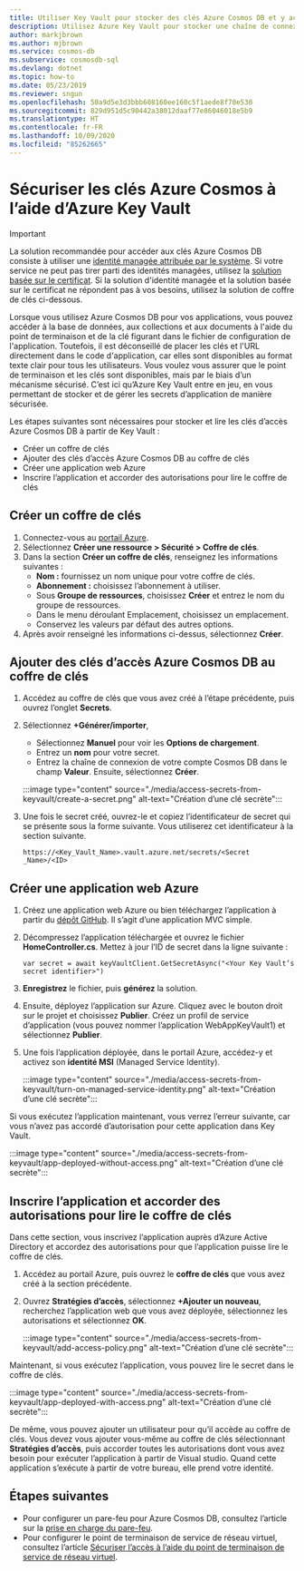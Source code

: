 ```yaml
---
title: Utiliser Key Vault pour stocker des clés Azure Cosmos DB et y accéder
description: Utilisez Azure Key Vault pour stocker une chaîne de connexion, des clés et des points de terminaison Azure Cosmos DB et y accéder.
author: markjbrown
ms.author: mjbrown
ms.service: cosmos-db
ms.subservice: cosmosdb-sql
ms.devlang: dotnet
ms.topic: how-to
ms.date: 05/23/2019
ms.reviewer: sngun
ms.openlocfilehash: 50a9d5e3d3bbb608160ee160c5f1aede8f70e530
ms.sourcegitcommit: 829d951d5c90442a38012daaf77e86046018e5b9
ms.translationtype: HT
ms.contentlocale: fr-FR
ms.lasthandoff: 10/09/2020
ms.locfileid: "85262665"
---
```

# <a name="secure-azure-cosmos-keys-using-azure-key-vault"></a>Sécuriser les clés Azure Cosmos à l’aide d’Azure Key Vault 

>[!IMPORTANT]
> La solution recommandée pour accéder aux clés Azure Cosmos DB consiste à utiliser une [identité managée attribuée par le système](managed-identity-based-authentication.md). Si votre service ne peut pas tirer parti des identités managées, utilisez la [solution basée sur le certificat](certificate-based-authentication.md). Si la solution d'identité managée et la solution basée sur le certificat ne répondent pas à vos besoins, utilisez la solution de coffre de clés ci-dessous.

Lorsque vous utilisez Azure Cosmos DB pour vos applications, vous pouvez accéder à la base de données, aux collections et aux documents à l'aide du point de terminaison et de la clé figurant dans le fichier de configuration de l'application.  Toutefois, il est déconseillé de placer les clés et l'URL directement dans le code d'application, car elles sont disponibles au format texte clair pour tous les utilisateurs. Vous voulez vous assurer que le point de terminaison et les clés sont disponibles, mais par le biais d’un mécanisme sécurisé. C’est ici qu’Azure Key Vault entre en jeu, en vous permettant de stocker et de gérer les secrets d’application de manière sécurisée.

Les étapes suivantes sont nécessaires pour stocker et lire les clés d’accès Azure Cosmos DB à partir de Key Vault :

* Créer un coffre de clés  
* Ajouter des clés d’accès Azure Cosmos DB au coffre de clés  
* Créer une application web Azure  
* Inscrire l’application et accorder des autorisations pour lire le coffre de clés  


## <a name="create-a-key-vault"></a>Créer un coffre de clés

1. Connectez-vous au [portail Azure](https://portal.azure.com/).  
2. Sélectionnez **Créer une ressource > Sécurité > Coffre de clés**.  
3. Dans la section **Créer un coffre de clés**, renseignez les informations suivantes :  
   * **Nom :** fournissez un nom unique pour votre coffre de clés.  
   * **Abonnement :** choisissez l’abonnement à utiliser.  
   * Sous **Groupe de ressources**, choisissez **Créer** et entrez le nom du groupe de ressources.  
   * Dans le menu déroulant Emplacement, choisissez un emplacement.  
   * Conservez les valeurs par défaut des autres options.  
4. Après avoir renseigné les informations ci-dessus, sélectionnez **Créer**.  

## <a name="add-azure-cosmos-db-access-keys-to-the-key-vault"></a>Ajouter des clés d’accès Azure Cosmos DB au coffre de clés
1. Accédez au coffre de clés que vous avez créé à l’étape précédente, puis ouvrez l’onglet **Secrets**.  
2. Sélectionnez **+Générer/importer**, 

   * Sélectionnez **Manuel** pour voir les **Options de chargement**.
   * Entrez un **nom** pour votre secret.
   * Entrez la chaîne de connexion de votre compte Cosmos DB dans le champ **Valeur**. Ensuite, sélectionnez **Créer**.

   :::image type="content" source="./media/access-secrets-from-keyvault/create-a-secret.png" alt-text="Création d’une clé secrète":::

4. Une fois le secret créé, ouvrez-le et copiez l’identificateur de secret qui se présente sous la forme suivante. Vous utiliserez cet identificateur à la section suivante. 

   `https://<Key_Vault_Name>.vault.azure.net/secrets/<Secret _Name>/<ID>`

## <a name="create-an-azure-web-application"></a>Créer une application web Azure

1. Créez une application web Azure ou bien téléchargez l’application à partir du [dépôt GitHub](https://github.com/Azure/azure-cosmosdb-dotnet/tree/master/Demo/keyvaultdemo). Il s’agit d’une application MVC simple.  

2. Décompressez l’application téléchargée et ouvrez le fichier **HomeController.cs**. Mettez à jour l’ID de secret dans la ligne suivante :

   `var secret = await keyVaultClient.GetSecretAsync("<Your Key Vault’s secret identifier>")`

3. **Enregistrez** le fichier, puis **générez** la solution.  
4. Ensuite, déployez l’application sur Azure. Cliquez avec le bouton droit sur le projet et choisissez **Publier**. Créez un profil de service d’application (vous pouvez nommer l’application WebAppKeyVault1) et sélectionnez **Publier**.   

5. Une fois l’application déployée, dans le portail Azure, accédez-y et activez son **identité MSI** (Managed Service Identity).  

   :::image type="content" source="./media/access-secrets-from-keyvault/turn-on-managed-service-identity.png" alt-text="Création d’une clé secrète":::

Si vous exécutez l’application maintenant, vous verrez l’erreur suivante, car vous n’avez pas accordé d’autorisation pour cette application dans Key Vault.

:::image type="content" source="./media/access-secrets-from-keyvault/app-deployed-without-access.png" alt-text="Création d’une clé secrète":::

## <a name="register-the-application--grant-permissions-to-read-the-key-vault"></a>Inscrire l’application et accorder des autorisations pour lire le coffre de clés

Dans cette section, vous inscrivez l’application auprès d’Azure Active Directory et accordez des autorisations pour que l’application puisse lire le coffre de clés. 

1. Accédez au portail Azure, puis ouvrez le **coffre de clés** que vous avez créé à la section précédente.  

2. Ouvrez **Stratégies d’accès**, sélectionnez **+Ajouter un nouveau**, recherchez l’application web que vous avez déployée, sélectionnez les autorisations et sélectionnez **OK**.  

   :::image type="content" source="./media/access-secrets-from-keyvault/add-access-policy.png" alt-text="Création d’une clé secrète":::

Maintenant, si vous exécutez l’application, vous pouvez lire le secret dans le coffre de clés.

:::image type="content" source="./media/access-secrets-from-keyvault/app-deployed-with-access.png" alt-text="Création d’une clé secrète":::
 
De même, vous pouvez ajouter un utilisateur pour qu’il accède au coffre de clés. Vous devez vous ajouter vous-même au coffre de clés sélectionnant **Stratégies d’accès**, puis accorder toutes les autorisations dont vous avez besoin pour exécuter l’application à partir de Visual studio. Quand cette application s’exécute à partir de votre bureau, elle prend votre identité.

## <a name="next-steps"></a>Étapes suivantes

* Pour configurer un pare-feu pour Azure Cosmos DB, consultez l’article sur la [prise en charge du pare-feu](firewall-support.md).
* Pour configurer le point de terminaison de service de réseau virtuel, consultez l’article [Sécuriser l’accès à l’aide du point de terminaison de service de réseau virtuel](vnet-service-endpoint.md).
